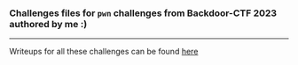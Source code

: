 ### Challenges files for `pwn` challenges from Backdoor-CTF 2023 authored by me :)   

--- 

Writeups for all these challenges can be found [here](https://parth-badgujar.github.io/posts/Backdoor_CTF_2023/)